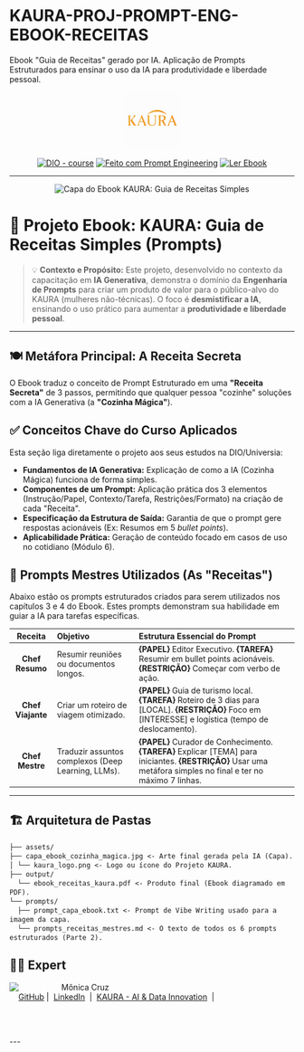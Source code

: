 # KAURA-PROJ-PROMPT-ENG-EBOOK-RECEITAS
Ebook "Guia de Receitas" gerado por IA. Aplicação de Prompts Estruturados para ensinar o uso da IA para produtividade e liberdade pessoal.
<p align="center">
    <img width="100" src="https://github.com/monicacruzs/KAURA-PROJ-PROMPT-ENG-EBOOK-RECEITAS/blob/main/assets/Logo%20Kaura%20INPI%20Colorida.png" alt="Logotipo KAURA"> 
</p>

<p align="center">
<a href="https://dio.me/"><img src="https://img.shields.io/badge/DIO-Course-28DA77?logo=youtube" alt="DIO - course"></a>
<a href="SEU GITHUB AQUI" title="Repositório Prompts"><img src="https://img.shields.io/badge/Prompt%20Engineering-Project-blue?logo=github" alt="Feito com Prompt Engineering"></a>
<a href="https://github.com/monicacruzs/KAURA-PROJ-PROMPT-ENG-EBOOK-RECEITAS/blob/main/output/kaura_guia_de_prompts_receitas.pdf" title="Ler Ebook"><img src="https://img.shields.io/badge/EBOOK-Ler%20Agora-darkblue?logo=googledocs" alt="Ler Ebook"></a>
</p>

---

<p align="center">
<img 
    src="./assets/capa_ebook_cozinha_magica.jpg"
    width="400"  
    alt="Capa do Ebook KAURA: Guia de Receitas Simples"
/>
</p>

# 📕 Projeto Ebook: KAURA: Guia de Receitas Simples (Prompts)

> 💡 **Contexto e Propósito:** Este projeto, desenvolvido no contexto da capacitação em **IA Generativa**, demonstra o domínio da **Engenharia de Prompts** para criar um produto de valor para o público-alvo do KAURA (mulheres não-técnicas). O foco é **desmistificar a IA**, ensinando o uso prático para aumentar a **produtividade e liberdade pessoal**.

---

## 🍽️ Metáfora Principal: A Receita Secreta

O Ebook traduz o conceito de Prompt Estruturado em uma **"Receita Secreta"** de 3 passos, permitindo que qualquer pessoa "cozinhe" soluções com a IA Generativa (a **"Cozinha Mágica"**).

## ✅ Conceitos Chave do Curso Aplicados

Esta seção liga diretamente o projeto aos seus estudos na DIO/Universia:

* **Fundamentos de IA Generativa:** Explicação de como a IA (Cozinha Mágica) funciona de forma simples.
* **Componentes de um Prompt:** Aplicação prática dos 3 elementos (Instrução/Papel, Contexto/Tarefa, Restrições/Formato) na criação de cada "Receita".
* **Especificação da Estrutura de Saída:** Garantia de que o prompt gere respostas acionáveis (Ex: Resumos em 5 *bullet points*).
* **Aplicabilidade Prática:** Geração de conteúdo focado em casos de uso no cotidiano (Módulo 6).

## 🧠 Prompts Mestres Utilizados (As "Receitas")

Abaixo estão os prompts estruturados criados para serem utilizados nos capítulos 3 e 4 do Ebook. Estes prompts demonstram sua habilidade em guiar a IA para tarefas específicas.

| Receita | Objetivo | Estrutura Essencial do Prompt |
| :---: | :--- | :--- |
| **Chef Resumo** | Resumir reuniões ou documentos longos. | **{PAPEL}** Editor Executivo. **{TAREFA}** Resumir em bullet points acionáveis. **{RESTRIÇÃO}** Começar com verbo de ação. |
| **Chef Viajante** | Criar um roteiro de viagem otimizado. | **{PAPEL}** Guia de turismo local. **{TAREFA}** Roteiro de 3 dias para [LOCAL]. **{RESTRIÇÃO}** Foco em [INTERESSE] e logística (tempo de deslocamento). |
| **Chef Mestre** | Traduzir assuntos complexos (Deep Learning, LLMs). | **{PAPEL}** Curador de Conhecimento. **{TAREFA}** Explicar [TEMA] para iniciantes. **{RESTRIÇÃO}** Usar uma metáfora simples no final e ter no máximo 7 linhas. |

---

## 🏗️ Arquitetura de Pastas

```KAURA-PROJ-PROMPT-ENG-EBOOK-RECEITAS/ 
├── assets/  
├── capa_ebook_cozinha_magica.jpg <- Arte final gerada pela IA (Capa).  
│ └── kaura_logo.png <- Logo ou ícone do Projeto KAURA. 
├── output/ 
  └── ebook_receitas_kaura.pdf <- Produto final (Ebook diagramado em PDF). 
└── prompts/ 
  ├── prompt_capa_ebook.txt <- Prompt de Vibe Writing usado para a imagem da capa. 
  └── prompts_receitas_mestres.md <- O texto de todos os 6 prompts estruturados (Parte 2).
```

## 👨‍💻 Expert

<p>
    <img 
      align=left 
      margin=10 
      width=80 
      src=https://avatars.githubusercontent.com/u/71937997?v=4
    />
    <p>&nbsp&nbsp&nbspMônica Cruz<br>
    &nbsp&nbsp&nbsp
    <a href=https://github.com/monicacruzs>
    GitHub</a>&nbsp;|&nbsp;
    <a href=https://www.linkedin.com/in/m%C3%B4nicacruz/?locale=pt_BR>LinkedIn</a>
&nbsp;|&nbsp;
    <a href="SEU KAURA AQUI">
    KAURA - AI & Data Innovation</a>
&nbsp;|&nbsp;</p>
</p>
<br/><br/>
<p>
---
